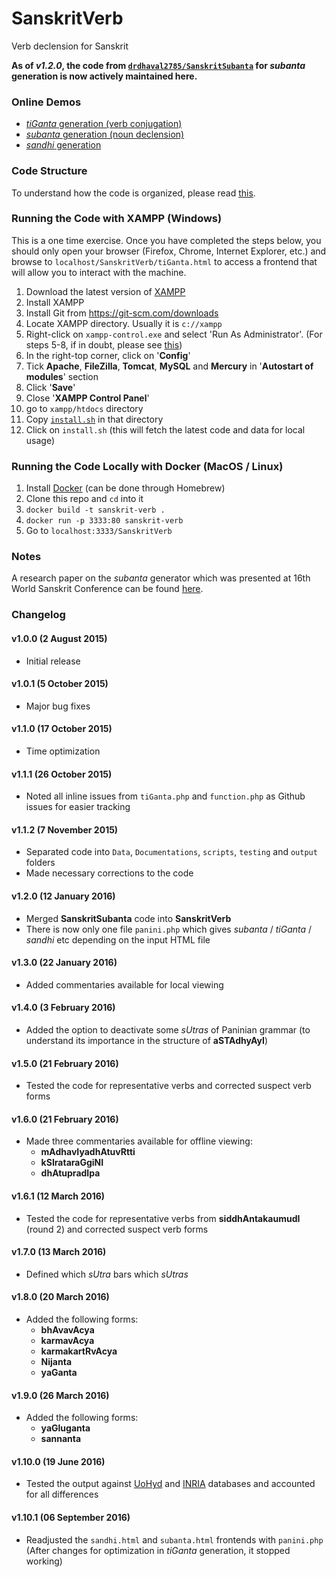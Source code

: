 SanskritVerb
==============

Verb declension for Sanskrit

**As of *v1.2.0*, the code from [`drdhaval2785/SanskritSubanta`](https://github.com/drdhaval2785/SanskritSubanta) for *subanta* generation is now actively maintained here.**

### Online Demos

* [*tiGanta* generation (verb conjugation)](http://www.sanskritworld.in/sanskrittool/SanskritVerb/tiGanta.html)
* [*subanta* generation (noun declension)](http://www.sanskritworld.in/sanskrittool/subanta.html)
* [*sandhi* generation](http://www.sanskritworld.in/sanskrittool/sandhi.html)

### Code Structure

To understand how the code is organized, please read [this](https://github.com/drdhaval2785/SanskritVerb/blob/master/Documentations/understandcode.md).

### Running the Code with XAMPP (Windows)

This is a one time exercise. Once you have completed the steps below, you should only open your browser (Firefox, Chrome, Internet Explorer, etc.) and browse to `localhost/SanskritVerb/tiGanta.html` to access a frontend that will allow you to interact with the machine.

1. Download the latest version of [XAMPP](https://www.apachefriends.org/index.html)
2. Install XAMPP
3. Install Git from https://git-scm.com/downloads
4. Locate XAMPP directory. Usually it is `c://xampp`
5. Right-click on `xampp-control.exe` and select 'Run As Administrator'. (For steps 5-8, if in doubt, please see [this](http://stackoverflow.com/questions/20960296/how-to-start-apache-and-mysql-automatically-when-windows-8-comes-up))
6. In the right-top corner, click on '**Config**'
7. Tick **Apache**, **FileZilla**, **Tomcat**, **MySQL** and **Mercury** in '**Autostart of modules**' section
8. Click '**Save**'
9. Close '**XAMPP Control Panel**'
10. go to `xampp/htdocs` directory
11. Copy [`install.sh`](https://github.com/drdhaval2785/SanskritVerb/blob/master/install.sh) in that directory
12. Click on `install.sh` (this will fetch the latest code and data for local usage)

### Running the Code Locally with Docker (MacOS / Linux)

1. Install [Docker](https://www.docker.com/) (can be done through Homebrew)
2. Clone this repo and `cd` into it
3. `docker build -t sanskrit-verb .`
4. `docker run -p 3333:80 sanskrit-verb`
5. Go to `localhost:3333/SanskritVerb`

### Notes

A research paper on the *subanta* generator which was presented at 16th World Sanskrit Conference can be found [here](http://www.sanskritworld.in/index/detailview/book_id/prakriyapradarshini).

### Changelog

#### **v1.0.0** (2 August 2015)
* Initial release

#### **v1.0.1** (5 October 2015)
* Major bug fixes

#### **v1.1.0** (17 October 2015)
* Time optimization

#### **v1.1.1** (26 October 2015)
* Noted all inline issues from `tiGanta.php` and `function.php` as Github issues for easier tracking

#### **v1.1.2** (7 November 2015)
* Separated code into `Data`, `Documentations`, `scripts`, `testing` and `output` folders
* Made necessary corrections to the code

#### **v1.2.0** (12 January 2016)
* Merged **SanskritSubanta** code into **SanskritVerb**
* There is now only one file `panini.php` which gives *subanta* / *tiGanta* / *sandhi* etc depending on the input HTML file

#### **v1.3.0** (22 January 2016)
* Added commentaries available for local viewing

#### **v1.4.0** (3 February 2016)
* Added the option to deactivate some *sUtras* of Paninian grammar (to understand its importance in the structure of **aSTAdhyAyI**)

#### **v1.5.0** (21 February 2016)
* Tested the code for representative verbs and corrected suspect verb forms

#### **v1.6.0** (21 February 2016)
* Made three commentaries available for offline viewing:
    * **mAdhavIyadhAtuvRtti**
    * **kSIrataraGgiNI**
    * **dhAtupradIpa**

#### **v1.6.1** (12 March 2016)
* Tested the code for representative verbs from **siddhAntakaumudI** (round 2) and corrected suspect verb forms

#### **v1.7.0** (13 March 2016)
* Defined which *sUtra* bars which *sUtras*

#### **v1.8.0** (20 March 2016)
* Added the following forms:
    * **bhAvavAcya**
    * **karmavAcya**
    * **karmakartRvAcya**
    * **Nijanta**
    * **yaGanta**

#### **v1.9.0** (26 March 2016)
* Added the following forms:
    * **yaGluganta**
    * **sannanta**

#### **v1.10.0** (19 June 2016)
* Tested the output against [UoHyd](http://sanskrit.uohyd.ac.in/scl/) and [INRIA](http://sanskrit.inria.fr/DATA/XML/SL_morph.tar.gz) databases and accounted for all differences

#### **v1.10.1** (06 September 2016)
* Readjusted the `sandhi.html` and `subanta.html` frontends with `panini.php` (After changes for optimization in *tiGanta* generation, it stopped working)

